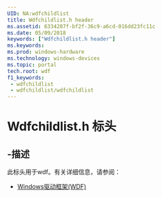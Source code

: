 ```yaml
---
UID: NA:wdfchildlist
title: Wdfchildlist.h header
ms.assetid: 6334207f-bf2f-36c9-a6cd-016dd23fc11c
ms.date: 05/09/2018
keywords: ["Wdfchildlist.h header"]
ms.keywords: 
ms.prod: windows-hardware
ms.technology: windows-devices
ms.topic: portal
tech.root: wdf
f1_keywords:
 - wdfchildlist
 - wdfchildlist/wdfchildlist
---
```


# Wdfchildlist.h 标头


## -描述

此标头用于wdf。有关详细信息，请参阅：

- [Windows驱动框架(WDF)](../_wdf/index.md)

